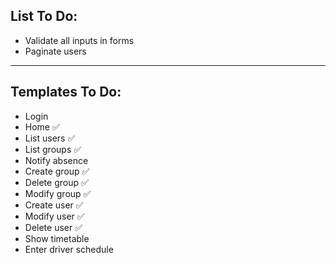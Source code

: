 ## List To Do:

- Validate all inputs in forms
- Paginate users
___
## Templates To Do:

- Login
- Home :white_check_mark:
- List users :white_check_mark:
- List groups :white_check_mark:
- Notify absence
- Create group :white_check_mark:
- Delete group :white_check_mark:
- Modify group :white_check_mark:
- Create user :white_check_mark:
- Modify user :white_check_mark:
- Delete user :white_check_mark:
- Show timetable
- Enter driver schedule